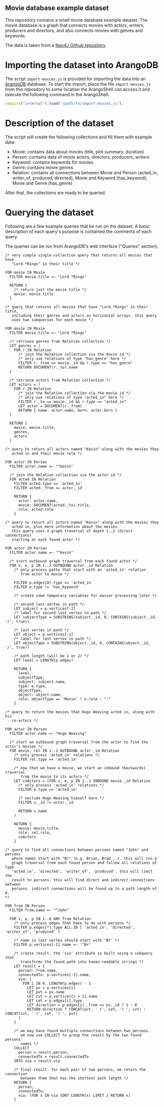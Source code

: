 Movie database example dataset
------------------------------

This repository contains a small movie database example dataset.
The movie database is a graph that connects movies with actors, writers,
producers and directors, and also connects movies with genres and keywords.

The data is taken from a [Neo4J Github repository](https://github.com/neo4j-examples/neo4j-movies-template/tree/master/csv).

Importing the dataset into ArangoDB
===================================

The script `import-movies.js` is provided for importing the data into an [ArangoDB](https://arangodb.com/) database.
To start the import, place the file `import-movies.js` from this repository
to some location the ArangoShell can access it and execute the following 
command in the ArangoShell:

```js
require("internal").load("/path/to/import-movies.js");
```

Description of the dataset
==========================

The script will create the following collections and fill them with example data:

* Movie: contains data about movies (title, plot summary, duration)
* Person: contains data of movie actors, directors, producers, writers
* Keyword: contains keywords for movies
* Genre: contains movie genres
* Relation: contains all connections between Movie and Person (acted_in, writer_of, produced, directed), Movie and Keyword (has_keyword), Movie and Genre (has_genre)

After that, the collections are ready to be queried.


Querying the dataset
====================

Following are a few example queries that be run on the dataset. A basic
description of each query's purpose is contained the comments of each
query.

The queries can be run from ArangoDB's web interface ("Queries" section).

```
/* very simple single-collection query that returns all movies that have 
   "Lord.*Rings" in their title */

FOR movie IN Movie
  FILTER movie.title =~ "Lord.*Rings"

  RETURN {
    /* return just the movie title */ 
    movie: movie.title
  }
```

```
/* query that returns all movies that have "Lord.*Rings" in their title,
   including their genres and actors as horizontal arrays. this query
   uses two subqueries for each movie */

FOR movie IN Movie
  FILTER movie.title =~ "Lord.*Rings"
 
  /* retrieve genres from Relation collection */
  LET genres = ( 
    FOR r IN Relation
      /* join the Relation collection via the movie id */
      /* only use relations of type "has_genre" here */
      FILTER r._from == movie._id && r.type == "has_genre"
      RETURN DOCUMENT(r._to).name
  )
  
  /* retrieve actors from Relation collection */
  LET actors = ( 
    FOR r IN Relation  
      /* join the Relation collection via the movie id */
      /* only use relations of type "acted_in" here */
      FILTER r._to == movie._id && r.type == "acted_in"
      LET actor = DOCUMENT(r._from)
      RETURN { name: actor.name, born: actor.born }
  )
 
  RETURN { 
    movie: movie.title, 
    genres, 
    actors
  }
```

```
/* query to return all actors named "Kevin" along with the movies they
   acted in and their movie role */

FOR actor IN Person
  FILTER actor.name =~ "^Kevin"

  /* join the Relation collection via the actor id */
  FOR acted IN Relation
    FILTER acted.type == 'acted_in'
    FILTER acted._from == actor._id

    RETURN { 
      actor: actor.name, 
      movie: DOCUMENT(acted._to).title, 
      role: acted.role 
    }
```

```
/* query to return all actors named "Kevin" along with the movies they
   acted in, plus more information about the movies.
   this query uses a graph traversal of depth 1..2 (direct connections)
   starting at each found actor */

FOR actor IN Person
  FILTER actor.name =~ "^Kevin"

  /* start outbound graph traversal from each found actor */
  FOR v, e, p IN 1..2 OUTBOUND actor._id Relation
    /* only process paths that start with an 'acted_in' relation 
       from actor to movie */

    FILTER p.edges[0].type == 'acted_in'
    FILTER e.type != 'has_keyword'

    /* create some temporary variables for easier processing later */

    /* second last vertex in path */
    LET subject = p.vertices[-2]
    /* label for second last vertex in path */
    LET subjectType = SUBSTRING(subject._id, 0, CONTAINS(subject._id, '/', true))

    /* last vertex in path */
    LET object = p.vertices[-1]
    /* label for last vertex in path */
    LET objectType = SUBSTRING(object._id, 0, CONTAINS(object._id, '/', true))

    /* path length (will be 1 or 2) */    
    LET level = LENGTH(p.edges)

    RETURN { 
      level,
      subjectType,
      subject: subject.name,
      type: e.type, 
      objectType,
      object: object.name,
      role: objectType == 'Movie' ? e.role : "-" 
    }   
```

```
/* query to return the movies that Hugo Weaving acted in, along with his
   co-actors */

FOR actor IN Person
  FILTER actor.name =~ "Hugo Weaving"

  /* start an outbound graph traversal from the actor to find the actor's movies */
  FOR movie, rel IN 1..1 OUTBOUND actor._id Relation
    /* only process 'acted_in' relations */
    FILTER rel.type == 'acted_in'

    /* now that we have a movie, we start an inbound (backwards) traversal
       from the movie to its actors */
    LET coActors = (FOR v, e, p IN 1..1 INBOUND movie._id Relation
      /* only process 'acted_in' relations */
      FILTER e.type == 'acted_in'

      /* exclude Hugo Weaving himself here */
      FILTER v._id != actor._id

      RETURN v.name
    )

    RETURN {
      movie: movie.title,
      role: rel.role,
      coActors
    }
```

```
/* query to find all connections between persons named "John" and persons
   whose names start with "Br" (e.g. Brian, Brad...). this will run a
   graph traversal from each found person and follow all relations of type
   'acted_in', 'directed', 'writer_of', 'produced'. this will limit the
   result to persons. this will find direct and indirect connections between
   persons. indirect connections will be found up to a path length of 6.
*/

FOR from IN Person
  FILTER from.name =~ "^John"

  FOR v, e, p IN 1..6 ANY from Relation
    /* only process edges that have to do with persons */
    FILTER p.edges[*].type ALL IN [ 'acted_in', 'directed', 'writer_of', 'produced' ]

    /* name in last vertex should start with 'Br' */
    FILTER p.vertices[-1].name =~ '^Br'

    /* create result, the 'via' attribute is built using a subquery that
       transforms the found path into human-readable strings */
    LET result = {
      person: from.name,
      connectedTo: p.vertices[-1].name,
      via: (
        FOR i IN 0..LENGTH(p.edges) - 1
          LET pv = p.vertices[i]
          LET pvt = pv.name
          LET cvt = p.vertices[i + 1].name
          LET cet = p.edges[i].type
          LET direction = p.edges[i]._from == pv._id ? 1 : 0
          RETURN direction ? CONCAT(pvt, ' (', cet, ') ', cvt) : CONCAT(cvt, ' (', cet, ') ', pvt)
      )
    }

    /* we may have found multiple connections between two persons.
       we now use COLLECT to group the result by the two found persons' 
       names */
    COLLECT 
      person = result.person, 
      connectedTo = result.connectedTo 
    INTO via = result.via

    /* final result. for each pair of two persons, we return the connection
       between them that has the shortest path length */
    RETURN {
      person,
      connectedTo,
      via: (FOR x IN via SORT LENGTH(x) LIMIT 1 RETURN x)
    }
```

